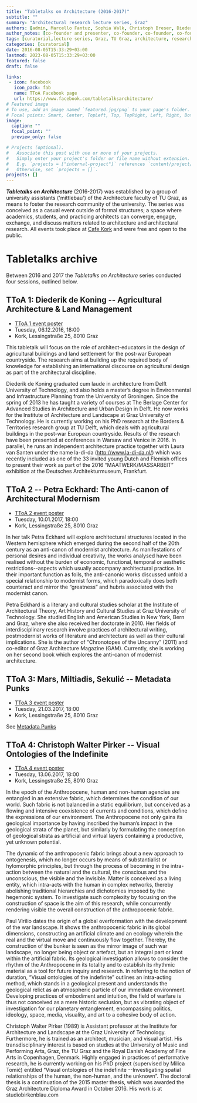 ```yaml
---
title: "Tabletalks on Architecture (2016-2017)"
subtitle: ""
summary: "Architectural research lecture series, Graz"
authors: [admin, Marcello Fantuz, Sophia Walk, Christoph Breser, Diederik de Koning, Petra Eckhard, Dubravka Sekulić, Marcell Mars, Christoph Walter Pirker]
author_notes: [co-founder and presenter, co-founder, co-founder, co-founder, co-founder and presenter, presenter, presenter, presenter, presenter]
tags: [curatorial,lecture series, Graz, TU Graz, architecture, research, collaboration]
categories: [curatorial]
date: 2016-08-05T15:33:29+03:00
lastmod: 2023-08-05T15:33:29+03:00
featured: false
draft: false

links: 
 - icon: facebook
   icon_pack: fab
   name: TToA Facebook page
   url: https://www.facebook.com/tabletalksarchitecture/
# Featured image
# To use, add an image named `featured.jpg/png` to your page's folder.
# Focal points: Smart, Center, TopLeft, Top, TopRight, Left, Right, BottomLeft, Bottom, BottomRight.
image:
  caption: ""
  focal_point: ""
  preview_only: false

# Projects (optional).
#   Associate this post with one or more of your projects.
#   Simply enter your project's folder or file name without extension.
#   E.g. `projects = ["internal-project"]` references `content/project/deep-learning/index.md`.
#   Otherwise, set `projects = []`.
projects: []
---
```


**_Tabletalks on Architecture_** (2016-2017) was established by a group of university assistants ('mittlebau') of the Architecture faculty of TU Graz, as means to foster the research community of the university.  <!-- and a vehicle to present and exchange current research.-->
The series was conceived as a casual event outside of formal structures; a space where academics, students, and practicing architects can converge, engage, exchange, and discuss matters related to architecture and architectural research. 
All events took place at [Cafe Kork](https://cafe-kork.com/) and were free and open to the public.

# Tabletalks archive 
Between 2016 and 2017 the *Tabletalks on Architecture* series conducted four sessions, outlined below. 

## TToA 1: Diederik de Koning -- Agricultural Architecture & Land Management 
- [TToA 1 event poster](/uploads/ttoa/ttoa_1_deKoning.pdf)
- Tuesday, 06.12.2016, 18:00
- Kork, Lessingstraße 25, 8010 Graz

This tabletalk will focus on the role of architect-educators in the design of agricultural buildings and land settlement for the post-war European countryside. The research aims at building up the required body of knowledge for establishing an international discourse on agricultural design as part of the architectural discipline. 

Diederik de Koning graduated cum laude in architecture from Delft University of Technology, and also holds a master’s degree in Environmental and Infrastructure Planning from the University of Groningen. Since the spring of 2013 he has taught a variety of courses at The Berlage Center for Advanced Studies in Architecture and Urban Design in Delft. He now works for the Institute of Architecture and Landscape at Graz University of Technology. He is currently working on his PhD research at the Borders & Territories research group at TU Delft, which deals with agricultural buildings in the post-war European countryside. Results of the research have been presented at conferences in Warsaw and Venice in 2016. In parallel, he runs an independent architecture practice together with Laura van Santen under the name la-di-da (http://www.la-di-da.nl/) which was recently included as one of the 33 invited young Dutch and Flemish offices to present their work as part of the 2016 “MAATWERK/MASSARBEIT” exhibition at the Deutsches Architekturmuseum, Frankfurt.

## TToA 2 -- Petra Eckhard: The Anti-canon of Architectural Modernism
- [TToA 2 event poster](/uploads/ttoa/ttoa_2_eckhard.pdf) 
- Tuesday, 10.01.2017, 18:00
- Kork, Lessingstraße 25, 8010 Graz

In her talk Petra Eckhard will explore architectural structures located in the Western hemisphere which emerged during the second half of the 20th century as an anti-canon of modernist architecture. As manifestations of personal desires and individual creativity, the works analysed have been realised without the burden of economic, functional, temporal or aesthetic restrictions--aspects which usually accompany architectural practice. In their important function as foils, the anti-canonic works discussed unfold a special relationship to modernist forms, which paradoxically does both counteract and mirror the “greatness” and hubris associated with the modernist canon.

Petra Eckhard is a literary and cultural studies scholar at the Institute of Architectural Theory, Art History and Cultural Studies at Graz University of Technology. She studied English and American Studies in New York, Bern and Graz, where she also received her doctorate in 2010. Her fields of interdisciplinary research involve practices of architectural writing, postmodernist works of literature and architecture as well as their cultural implications. She is the author of “Chronotopes of the Uncanny” (2011) and co-editor of Graz Architecture Magazine (GAM). Currently, she is working on her second book which explores the anti-canon of modernist architecture.

## TToA 3: Mars, Miltiadis, Sekulić -- Metadata Punks 
- [TToA 3 event poster](/uploads/ttoa/ttoa_3_mars_sekulic_miltiadis.pdf)
- Tuesday, 21.03.2017, 18:00
- Kork, Lessingstraße 25, 8010 Graz

See [Metadata Punks](../../event/metadata-punks)

## TToA 4: Christoph Walter Pirker -- Visual Ontologies of the Indefinite 

- [TToA 4 event poster](/uploads/ttoa/ttoa_4_pirker.pdf)
- Tuesday, 13.06.2017, 18:00
- Kork, Lessingstraße 25, 8010 Graz

In the epoch of the Anthropocene, human and non-human agencies are entangled in an extensive fabric, which determines the condition of our world. Such fabric is not balanced in a static equilibrium, but conceived as a flowing and intensive coexistence of currents and conditions, which define the expressions of our environment. The Anthropocene not only gains its geological importance by having inscribed the human’s impact in the geological strata of the planet, but similarly by formulating the conception of geological strata as artificial and virtual layers containing a productive, yet unknown potential.

The dynamic of the anthropocenic fabric brings about a new approach to ontogenesis, which no longer occurs by means of substantialist or hylomorphic principles, but through the process of becoming in the intra-action between the natural and the cultural, the conscious and the unconscious, the visible and the invisible. Matter is conceived as a living entity, which intra-acts with the human in complex networks, thereby abolishing traditional hierarchies and dichotomies imposed by the hegemonic system. To investigate such complexity by focusing on the construction of space is the aim of this research, while concurrently rendering visible the overall construction of the anthropocenic fabric. 

Paul Virilio dates the origin of a global overformation with the development of the war landscape. It shows the anthropocenic fabric in its global dimensions, constructing an artificial climate and an ecology wherein the real and the virtual move and continuously flow together. Thereby, the construction of the bunker is seen as the mirror image of such war landscape, no longer being object or artefact, but an integral part or knot within the artificial fabric. Its geological investigation allows to consider the rhythm of the Anthropocene in its totality and to establish its rhythmic material as a tool for future inquiry and research.
In referring to the notion of duration, “Visual ontologies of the indefinite” outlines an intra-acting method, which stands in a geological present and understands the geological relict as an atmospheric particle of our immediate environment. Developing practices of embodiment and intuition, the field of warfare is thus not conceived as a mere historic seclusion, but as vibrating object of investigation for our planetary entanglement, encompassing politics, ideology, space, media, visuality, and art to a cohesive body of action.

Christoph Walter Pirker (1989) is Assistant professor at the Institute for Architecture and Landscape at the Graz University of Technology. Furthermore, he is trained as an architect, musician, and visual artist. His transdisciplinary interest is based on studies at the University of Music and Performing Arts, Graz, the TU Graz and the Royal Danish Academy of Fine Arts in Copenhagen, Denmark. Highly engaged in practices of performative research, he is currently working on his PhD project (supervised by Milica Tomić) entitled “Visual ontologies of the indefinite --Investigating spatial relationships of the human, the non-human, and the unknown”. The doctoral thesis is a continuation of the 2015 master thesis, which was awarded the Graz Architecture Diploma Award in October 2016. His work is at studiobirkenblau.com 
